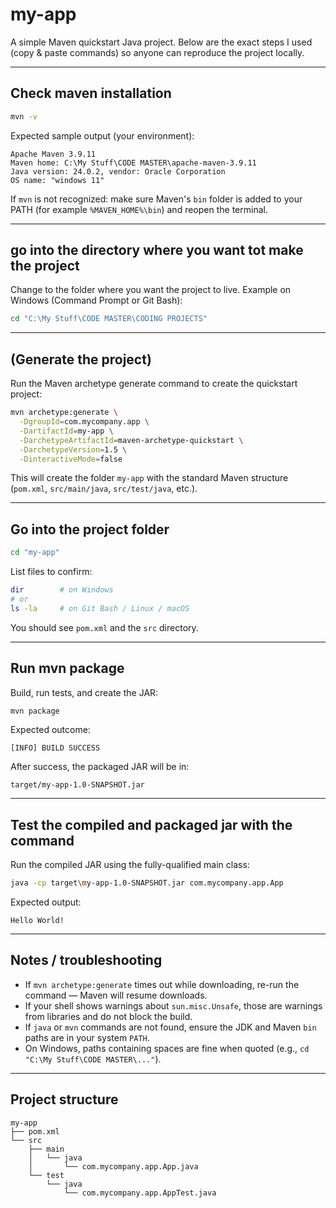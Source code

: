 
# my-app

A simple Maven quickstart Java project.
Below are the exact steps I used (copy & paste commands) so anyone can reproduce the project locally.

---

## Check maven installation

```bash
mvn -v
```

Expected sample output (your environment):

```
Apache Maven 3.9.11
Maven home: C:\My Stuff\CODE MASTER\apache-maven-3.9.11
Java version: 24.0.2, vendor: Oracle Corporation
OS name: "windows 11"
```

If `mvn` is not recognized: make sure Maven's `bin` folder is added to your PATH (for example `%MAVEN_HOME%\bin`) and reopen the terminal.

---

## go into the directory where you want tot make the project

Change to the folder where you want the project to live. Example on Windows (Command Prompt or Git Bash):

```bash
cd "C:\My Stuff\CODE MASTER\CODING PROJECTS"
```

---

## (Generate the project)

Run the Maven archetype generate command to create the quickstart project:

```bash
mvn archetype:generate \
  -DgroupId=com.mycompany.app \
  -DartifactId=my-app \
  -DarchetypeArtifactId=maven-archetype-quickstart \
  -DarchetypeVersion=1.5 \
  -DinteractiveMode=false
```

This will create the folder `my-app` with the standard Maven structure (`pom.xml`, `src/main/java`, `src/test/java`, etc.).

---

## Go into the project folder

```bash
cd "my-app"
```

List files to confirm:

```bash
dir        # on Windows
# or
ls -la     # on Git Bash / Linux / macOS
```

You should see `pom.xml` and the `src` directory.

---

## Run mvn package

Build, run tests, and create the JAR:

```bash
mvn package
```

Expected outcome:

```
[INFO] BUILD SUCCESS
```

After success, the packaged JAR will be in:

```
target/my-app-1.0-SNAPSHOT.jar
```

---

## Test the compiled and packaged jar with the command

Run the compiled JAR using the fully-qualified main class:

```bash
java -cp target\my-app-1.0-SNAPSHOT.jar com.mycompany.app.App
```

Expected output:

```
Hello World!
```

---

## Notes / troubleshooting

* If `mvn archetype:generate` times out while downloading, re-run the command — Maven will resume downloads.
* If your shell shows warnings about `sun.misc.Unsafe`, those are warnings from libraries and do not block the build.
* If `java` or `mvn` commands are not found, ensure the JDK and Maven `bin` paths are in your system `PATH`.
* On Windows, paths containing spaces are fine when quoted (e.g., `cd "C:\My Stuff\CODE MASTER\..."`).

---

## Project structure

```
my-app
├── pom.xml
└── src
    ├── main
    │   └── java
    │       └── com.mycompany.app.App.java
    └── test
        └── java
            └── com.mycompany.app.AppTest.java
```

